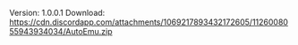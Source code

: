 Version: 1.0.0.1
Download: https://cdn.discordapp.com/attachments/1069217893432172605/1126008055943934034/AutoEmu.zip

